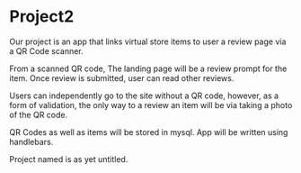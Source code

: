# Project2

Our project is an app that links virtual store items to user a review page via a QR Code scanner.

From a scanned QR code, The landing page will be a review prompt for the item. Once review is submitted, user can read other reviews.

Users can independently go to the site without a QR code, however, as a form of validation, the only way to a review an item will be via taking a photo of the QR code.

QR Codes as well as items will be stored in mysql. App will be written using handlebars. 

Project named is as yet untitled. 
